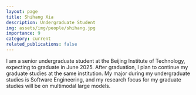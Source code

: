 ```yaml
---
layout: page
title: Shihang Xia
description: Undergraduate Student
img: assets/img/people/shihang.jpg
importance: 9
category: current
related_publications: false
---
```


I am a senior undergraduate student at the Beijing Institute of Technology, expecting to graduate in June 2025. After graduation, I plan to continue my graduate studies at the same institution. My major during my undergraduate studies is Software Engineering, and my research focus for my graduate studies will be on multimodal large models.
